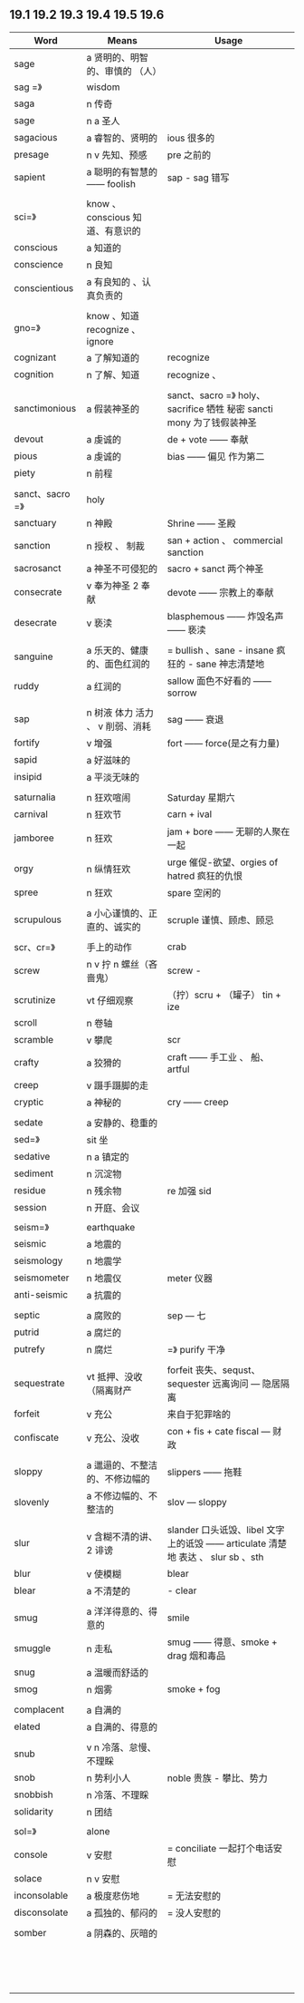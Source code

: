 ##  19.1 19.2 19.3 19.4 19.5 19.6 

| Word           | Means                        | Usage                                    |
| -------------- | ---------------------------- | ---------------------------------------- |
| sage           | a 贤明的、明智的、审慎的 （人）            |                                          |
| sag =》         | wisdom                       |                                          |
| saga           | n 传奇                         |                                          |
| sage           | n a 圣人                       |                                          |
| sagacious      | a 睿智的、贤明的                    | ious 很多的                                 |
| presage        | n v 先知、预感                    | pre 之前的                                  |
| sapient        | a 聪明的有智慧的 —— foolish         | sap - sag 错写                             |
|                |                              |                                          |
| sci=》          | know 、 conscious 知道、有意识的     |                                          |
| conscious      | a 知道的                        |                                          |
| conscience     | n 良知                         |                                          |
| conscientious  | a 有良知的 、认真负责的                |                                          |
|                |                              |                                          |
| gno=》          | know 、知道  recognize 、 ignore |                                          |
| cognizant      | a 了解知道的                      | recognize                                |
| cognition      | n 了解、知道                      | recognize 、                              |
|                |                              |                                          |
| sanctimonious  | a 假装神圣的                      | sanct、sacro =》 holy、sacrifice 牺牲 秘密 sancti mony 为了钱假装神圣 |
| devout         | a 虔诚的                        | de + vote —— 奉献                          |
| pious          | a 虔诚的                        | bias —— 偏见 作为第二                          |
| piety          | n 前程                         |                                          |
|                |                              |                                          |
| sanct、sacro =》 | holy                         |                                          |
| sanctuary      | n 神殿                         | Shrine —— 圣殿                             |
| sanction       | n 授权 、 制裁                    | san + action 、 commercial sanction       |
| sacrosanct     | a 神圣不可侵犯的                    | sacro  + sanct 两个神圣                      |
| consecrate     | v 奉为神圣 2 奉献                  | devote —— 宗教上的奉献                         |
| desecrate      | v 亵渎                         | blasphemous —— 炸毁名声 —— 亵渎                |
|                |                              |                                          |
| sanguine       | a 乐天的、健康的、面色红润的              | = bullish 、sane - insane 疯狂的 - sane 神志清楚地 |
| ruddy          | a 红润的                        | sallow 面色不好看的 —— sorrow                  |
|                |                              |                                          |
| sap            | n 树液 体力 活力 、 v 削弱、消耗         | sag —— 衰退                                |
| fortify        | v 增强                         | fort —— force(是之有力量)                     |
| sapid          | a 好滋味的                       |                                          |
| insipid        | a 平淡无味的                      |                                          |
|                |                              |                                          |
| saturnalia     | n 狂欢喧闹                       | Saturday 星期六                             |
| carnival       | n 狂欢节                        | carn  + ival                             |
| jamboree       | n 狂欢                         | jam + bore —— 无聊的人聚在一起                   |
| orgy           | n 纵情狂欢                       | urge 催促-欲望、orgies of hatred 疯狂的仇恨        |
| spree          | n 狂欢                         | spare 空闲的                                |
|                |                              |                                          |
| scrupulous     | a 小心谨慎的、正直的、诚实的              | scruple 谨慎、顾虑、顾忌                         |
|                |                              |                                          |
| scr、cr=》       | 手上的动作                        | crab                                     |
| screw          | n v 拧 n 螺丝（吝啬鬼）              | screw  -                                 |
| scrutinize     | vt 仔细观察                      | （拧）scru + （罐子） tin + ize                 |
| scroll         | n 卷轴                         |                                          |
| scramble       | v 攀爬                         | scr                                      |
| crafty         | a 狡猾的                        | craft —— 手工业 、 船、artful                  |
| creep          | v 蹑手蹑脚的走                     |                                          |
| cryptic        | a 神秘的                        | cry —— creep                             |
|                |                              |                                          |
| sedate         | a 安静的、稳重的                    |                                          |
| sed=》          | sit 坐                        |                                          |
| sedative       | n a 镇定的                      |                                          |
| sediment       | n 沉淀物                        |                                          |
| residue        | n 残余物                        | re 加强 sid                                |
| session        | n 开庭、会议                      |                                          |
|                |                              |                                          |
| seism=》        | earthquake                   |                                          |
| seismic        | a 地震的                        |                                          |
| seismology     | n 地震学                        |                                          |
| seismometer    | n 地震仪                        | meter 仪器                                 |
| anti-seismic   | a 抗震的                        |                                          |
|                |                              |                                          |
| septic         | a 腐败的                        | sep — 七                                  |
| putrid         | a 腐烂的                        |                                          |
| putrefy        | n 腐烂                         | =》 purify 干净                             |
|                |                              |                                          |
| sequestrate    | vt 抵押、没收（隔离财产                | forfeit 丧失、sequst、sequester 远离询问 — 隐居隔离  |
| forfeit        | v 充公                         | 来自于犯罪啥的                                  |
| confiscate     | v 充公、没收                      | con + fis + cate fiscal — 财政             |
|                |                              |                                          |
| sloppy         | a 邋遢的、不整洁的、不修边幅的             | slippers —— 拖鞋                           |
| slovenly       | a 不修边幅的、不整洁的                 | slov — sloppy                            |
|                |                              |                                          |
| slur           | v 含糊不清的讲、2 诽谤                | slander 口头诋毁、libel 文字上的诋毁 —— articulate 清楚地 表达 、 slur sb 、sth |
| blur           | v 使模糊                        | blear                                    |
| blear          | a 不清楚的                       | - clear                                  |
|                |                              |                                          |
| smug           | a 洋洋得意的、得意的                  | smile                                    |
| smuggle        | n 走私                         | smug —— 得意、smoke + drag 烟和毒品             |
| snug           | a 温暖而舒适的                     |                                          |
| smog           | n 烟雾                         | smoke + fog                              |
|                |                              |                                          |
| complacent     | a 自满的                        |                                          |
| elated         | a 自满的、得意的                    |                                          |
|                |                              |                                          |
| snub           | v n 冷落、怠慢、不理睬                |                                          |
| snob           | n 势利小人                       | noble 贵族 - 攀比、势力                         |
| snobbish       | n 冷落、不理睬                     |                                          |
| solidarity     | n 团结                         |                                          |
|                |                              |                                          |
| sol=》          | alone                        |                                          |
| console        | v 安慰                         | = conciliate 一起打个电话安慰                    |
| solace         | n v 安慰                       |                                          |
| inconsolable   | a 极度悲伤地                      | = 无法安慰的                                  |
| disconsolate   | a 孤独的、郁闷的                    | = 没人安慰的                                  |
|                |                              |                                          |
| somber         | a 阴森的、灰暗的                    |                                          |
|                |                              |                                          |
|                |                              |                                          |
|                |                              |                                          |
|                |                              |                                          |
|                |                              |                                          |
|                |                              |                                          |
|                |                              |                                          |
|                |                              |                                          |
|                |                              |                                          |
|                |                              |                                          |
|                |                              |                                          |
|                |                              |                                          |
|                |                              |                                          |
|                |                              |                                          |
|                |                              |                                          |

